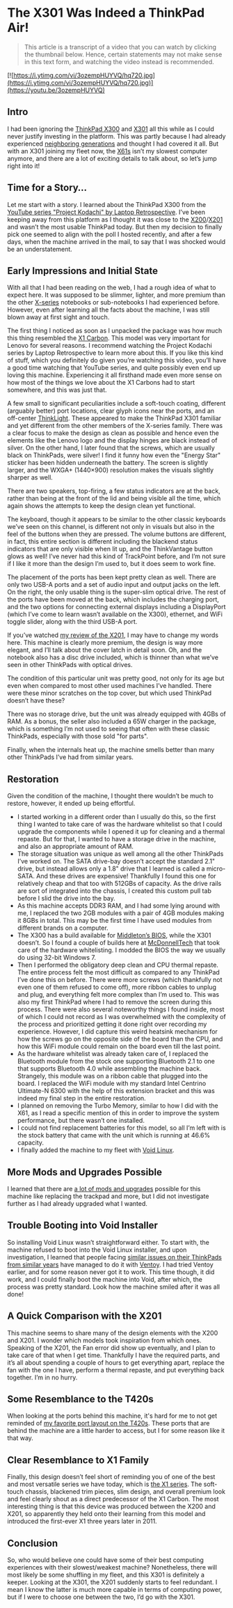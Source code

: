 # The X301 Was Indeed a ThinkPad Air!

> This article is a transcript of a video that you can watch by clicking the thumbnail below. Hence, certain statements may not make sense in this text form, and watching the video instead is recommended.

[![https://i.ytimg.com/vi/3ozempHUYVQ/hq720.jpg](https://i.ytimg.com/vi/3ozempHUYVQ/hq720.jpg)](https://youtu.be/3ozempHUYVQ)

## Intro

I had been ignoring the [ThinkPad X300](https://www.notebookcheck.net/Review-Lenovo-Thinkpad-X300-Notebook.9852.0.html) and [X301](https://www.thinkwiki.org/wiki/Category:X301) all this while as I could never justify investing in the platform. This was partly because I had already experienced [neighboring generations](https://www.youtube.com/watch?v=3ozempHUYVQ) and thought I had covered it all. But with an X301 joining my fleet now, the [X61s](https://www.thinkwiki.org/wiki/Category:X61s) isn’t my slowest computer anymore, and there are a lot of exciting details to talk about, so let’s jump right into it!

## Time for a Story…

Let me start with a story. I learned about the ThinkPad X300 from the [YouTube series "Project Kodachi" by Laptop Retrospective](https://www.youtube.com/playlist?list=PLbMBru829z4sAzeYpz10PZYu67D1hiKHX). I’ve been keeping away from this platform as I thought it was close to the [X200](https://www.thinkwiki.org/wiki/Category:X200)/[X201](https://www.thinkwiki.org/wiki/Category:X201) and wasn’t the most usable ThinkPad today. But then my decision to finally pick one seemed to align with the poll I hosted recently, and after a few days, when the machine arrived in the mail, to say that I was shocked would be an understatement.

## Early Impressions and Initial State

With all that I had been reading on the web, I had a rough idea of what to expect here. It was supposed to be slimmer, lighter, and more premium than the other [X-series](https://www.lenovo.com/us/en/c/laptops/thinkpad/thinkpadx) notebooks or sub-notebooks I had experienced before. However, even after learning all the facts about the machine, I was still blown away at first sight and touch.

The first thing I noticed as soon as I unpacked the package was how much this thing resembled the [X1 Carbon](https://www.theverge.com/2012/8/13/3232132/lenovo-thinkpad-x1-carbon-review). This model was very important for Lenovo for several reasons. I recommend watching the Project Kodachi series by Laptop Retrospective to learn more about this. If you like this kind of stuff, which you definitely do given you’re watching this video, you’ll have a good time watching that YouTube series, and quite possibly even end up loving this machine. Experiencing it all firsthand made even more sense on how most of the things we love about the X1 Carbons had to start somewhere, and this was just that.

A few small to significant peculiarities include a soft-touch coating, different (arguably better) port locations, clear glyph icons near the ports, and an off-center [ThinkLight](https://en.wikipedia.org/wiki/ThinkLight). These appeared to make the ThinkPad X301 familiar and yet different from the other members of the X-series family. There was a clear focus to make the design as clean as possible and hence even the elements like the Lenovo logo and the display hinges are black instead of silver. On the other hand, I later found that the screws, which are usually black on ThinkPads, were silver! I find it funny how even the "Energy Star" sticker has been hidden underneath the battery. The screen is slightly larger, and the WXGA+ (1440×900) resolution makes the visuals slightly sharper as well.

There are two speakers, top-firing, a few status indicators are at the back, rather than being at the front of the lid and being visible all the time, which again shows the attempts to keep the design clean yet functional.

The keyboard, though it appears to be similar to the other classic keyboards we’ve seen on this channel, is different not only in visuals but also in the feel of the buttons when they are pressed. The volume buttons are different, in fact, this entire section is different including the blackend status indicators that are only visible when lit up, and the ThinkVantage button glows as well! I’ve never had this kind of TrackPoint before, and I’m not sure if I like it more than the design I’m used to, but it does seem to work fine.

The placement of the ports has been kept pretty clean as well. There are only two USB-A ports and a set of audio input and output jacks on the left. On the right, the only usable thing is the super-slim optical drive. The rest of the ports have been moved at the back, which includes the charging port, and the two options for connecting external displays including a DisplayPort (which I’ve come to learn wasn’t available on the X300), ethernet, and WiFi toggle slider, along with the third USB-A port.

If you’ve watched [my review of the X201](https://www.youtube.com/watch?v=uq8R9Iy7tbs), I may have to change my words here. This machine is clearly more premium, the design is way more elegant, and I’ll talk about the cover latch in detail soon. Oh, and the notebook also has a disc drive included, which is thinner than what we’ve seen in other ThinkPads with optical drives.

The condition of this particular unit was pretty good, not only for its age but even when compared to most other used machines I’ve handled. There were these minor scratches on the top cover, but which used ThinkPad doesn’t have these?

There was no storage drive, but the unit was already equipped with 4GBs of RAM. As a bonus, the seller also included a 65W charger in the package, which is something I’m not used to seeing that often with these classic ThinkPads, especially with those sold "for parts".

Finally, when the internals heat up, the machine smells better than many other ThinkPads I’ve had from similar years.

## Restoration

Given the condition of the machine, I thought there wouldn’t be much to restore, however, it ended up being effortful.

- I started working in a different order than I usually do this, so the first thing I wanted to take care of was the hardware whitelist so that I could upgrade the components while I opened it up for cleaning and a thermal repaste. But for that, I wanted to have a storage drive in the machine, and also an appropriate amount of RAM.
- The storage situation was unique as well among all the other ThinkPads I’ve worked on. The SATA drive-bay doesn’t accept the standard 2.1" drive, but instead allows only a 1.8" drive that I learned is called a micro-SATA. And these drives are expensive! Thankfully I found this one for relatively cheap and that too with 512GBs of capacity. As the drive rails are sort of integrated into the chassis, I created this custom pull tab before I slid the drive into the bay.
- As this machine accepts DDR3 RAM, and I had some lying around with me, I replaced the two 2GB modules with a pair of 4GB modules making it 8GBs in total. This may be the first time I have used modules from different brands on a computer.
- The X300 has a build available for [Middleton’s BIOS](https://www.thinkwiki.org/wiki/Middleton's_BIOS), while the X301 doesn’t. So I found a couple of builds here at [McDonnellTech](https://x301.mcdonnelltech.com/) that took care of the hardware whitelisting. I modded the BIOS the way we usually do using 32-bit Windows 7.
- Then I performed the obligatory deep clean and CPU thermal repaste. The entire process felt the most difficult as compared to any ThinkPad I’ve done this on before. There were more screws (which thankfully not even one of them refused to come off), more ribbon cables to unplug and plug, and everything felt more complex than I’m used to. This was also my first ThinkPad where I had to remove the screen during this process. There were also several noteworthy things I found inside, most of which I could not record as I was overwhelmed with the complexity of the process and prioritized getting it done right over recording my experience. However, I did capture this weird heatsink mechanism for how the screws go on the opposite side of the board than the CPU, and how this WiFi module could remain on the board even till the last point.
- As the hardware whitelist was already taken care of, I replaced the Bluetooth module from the stock one supporting Bluetooth 2.1 to one that supports Bluetooth 4.0 while assembling the machine back. Strangely, this module was on a ribbon cable that plugged into the board. I replaced the WiFi module with my standard Intel Centrino Ultimate-N 6300 with the help of this extension bracket and this was indeed my final step in the entire restoration.
- I planned on removing the Turbo Memory, similar to how I did with the X61, as I read a specific mention of this in order to improve the system performance, but there wasn’t one installed.
- I could not find replacement batteries for this model, so all I’m left with is the stock battery that came with the unit which is running at 46.6% capacity.
- I finally added the machine to my fleet with [Void Linux](https://voidlinux.org/).

## More Mods and Upgrades Possible

I learned that there are [a lot of mods and upgrades](https://alemauri.eu/x301/hardware.html) possible for this machine like replacing the trackpad and more, but I did not investigate further as I had already upgraded what I wanted.

## Trouble Booting into Void Installer

So installing Void Linux wasn’t straightforward either. To start with, the machine refused to boot into the Void Linux installer, and upon investigation, I learned that people facing [similar issues on their ThinkPads from similar years](https://www.reddit.com/r/voidlinux/comments/ijo8da/trouble_booting_a_live_iso_on_thinkpad_x200) have managed to do it with [Ventoy](https://www.ventoy.net/en/index.html). I had tried Ventoy earlier, and for some reason never got it to work. This time though, it did work, and I could finally boot the machine into Void, after which, the process was pretty standard. Look how the machine smiled after it was all done!

## A Quick Comparison with the X201

This machine seems to share many of the design elements with the X200 and X201. I wonder which models took inspiration from which ones. Speaking of the X201, the Fan error did show up eventually, and I plan to take care of that when I get time. Thankfully I have the required parts, and it’s all about spending a couple of hours to get everything apart, replace the fan with the one I have, perform a thermal repaste, and put everything back together. I’m in no hurry.

## Some Resemblance to the T420s

When looking at the ports behind this machine, it's hard for me to not get reminded of [my favorite port layout on the T420s](https://www.notebookcheck.net/Review-Lenovo-ThinkPad-T420s-4174-PEG-Notebook.66967.0.html). These ports that are behind the machine are a little harder to access, but I for some reason like it that way.

## Clear Resemblance to X1 Family

Finally, this design doesn’t feel short of reminding you of one of the best and most versatile series we have today, which is [the X1 series](https://en.wikipedia.org/wiki/ThinkPad_X1_series). The soft-touch chassis, blackened trim pieces, slim design, and overall premium look and feel clearly shout as a direct predecessor of the X1 Carbon. The most interesting thing is that this device was produced between the X200 and X201, so apparently they held onto their learning from this model and introduced the first-ever X1 three years later in 2011.

## Conclusion

So, who would believe one could have some of their best computing experiences with their slowest/weakest machine? Nonetheless, there will most likely be some shuffling in my fleet, and this X301 is definitely a keeper. Looking at the X301, the X201 suddenly starts to feel redundant. I mean I know the latter is much more capable in terms of computing power, but if I were to choose one between the two, I’d go with the X301.
